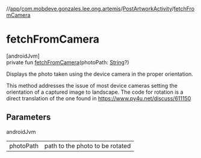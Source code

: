 //[app](../../../index.md)/[com.mobdeve.gonzales.lee.ong.artemis](../index.md)/[PostArtworkActivity](index.md)/[fetchFromCamera](fetch-from-camera.md)

# fetchFromCamera

[androidJvm]\
private fun [fetchFromCamera](fetch-from-camera.md)(photoPath: [String](https://kotlinlang.org/api/latest/jvm/stdlib/kotlin/-string/index.html)?)

Displays the photo taken using the device camera in the proper orientation.

This method addresses the issue of most device cameras setting the orientation of a captured image to landscape. The code for rotation is a direct translation of the one found in https://www.py4u.net/discuss/611150

## Parameters

androidJvm

| | |
|---|---|
| photoPath | path to the photo to be rotated |

